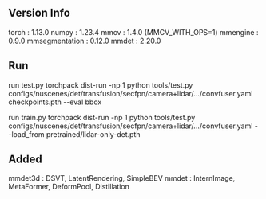 ## Version Info

torch : 1.13.0
numpy : 1.23.4
mmcv : 1.4.0 (MMCV\_WITH\_OPS=1)
mmengine : 0.9.0
mmsegmentation : 0.12.0
mmdet : 2.20.0

## Run
run test.py
torchpack dist-run -np 1 python tools/test.py configs/nuscenes/det/transfusion/secfpn/camera+lidar/.../convfuser.yaml checkpoints.pth --eval bbox

run train.py
torchpack dist-run -np 1 python tools/test.py configs/nuscenes/det/transfusion/secfpn/camera+lidar/.../convfuser.yaml --load\_from pretrained/lidar-only-det.pth

## Added
mmdet3d : DSVT, LatentRendering, SimpleBEV
mmdet : InternImage, MetaFormer, DeformPool, Distillation


